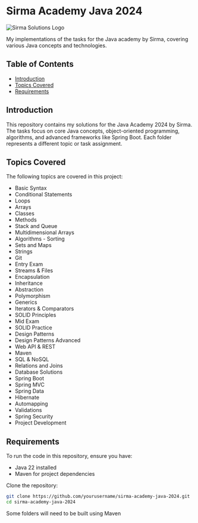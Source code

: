 # Sirma Academy Java 2024

![Sirma Solutions Logo](https://encrypted-tbn0.gstatic.com/images?q=tbn:ANd9GcSkvEwUIbo98H7iJJVL8lK80_qQR9wLacyrSw&s)

My implementations of the tasks for the Java academy by Sirma, covering various Java concepts and technologies.

## Table of Contents
- [Introduction](#introduction)
- [Topics Covered](#topics-covered)
- [Requirements](#requirements)

## Introduction
This repository contains my solutions for the Java Academy 2024 by Sirma. The tasks focus on core Java concepts, object-oriented programming, algorithms, and advanced frameworks like Spring Boot. Each folder represents a different topic or task assignment.

## Topics Covered
The following topics are covered in this project:
- Basic Syntax
- Conditional Statements
- Loops
- Arrays
- Classes
- Methods
- Stack and Queue
- Multidimensional Arrays
- Algorithms - Sorting
- Sets and Maps
- Strings
- Git
- Entry Exam
- Streams & Files
- Encapsulation
- Inheritance
- Abstraction
- Polymorphism
- Generics
- Iterators & Comparators
- SOLID Principles
- Mid Exam
- SOLID Practice
- Design Patterns
- Design Patterns Advanced
- Web API & REST
- Maven
- SQL & NoSQL
- Relations and Joins
- Database Solutions
- Spring Boot
- Spring MVC
- Spring Data
- Hibernate
- Automapping
- Validations
- Spring Security
- Project Development

## Requirements
To run the code in this repository, ensure you have:
- Java 22 installed
- Maven for project dependencies

Clone the repository:
```bash
git clone https://github.com/yourusername/sirma-academy-java-2024.git
cd sirma-academy-java-2024

```

Some folders will need to be built using Maven
